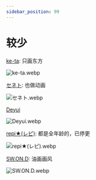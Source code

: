 ```yaml
---
sidebar_position: 99
---
```


# 较少

[ke-ta](https://www.pixiv.net/users/3104565/illustrations): 只画东方

![ke-ta.webp](https://p.inari.site/usr/1818/68f5a1a46a780.webp)

[セネト](https://www.pixiv.net/users/6102855/illustrations): 也做动画

![セネト.webp](https://p.inari.site/usr/1818/68ebb81e72b01.webp)

[Deyui](https://x.com/xdeyuix/media)

![Deyui.webp](https://p.inari.site/usr/1818/68ebb81f5dace.webp)

[repi★(レピ)](https://www.pixiv.net/users/1204169): 都是全年龄的，已停更

![repi★(レピ).webp](https://p.inari.site/usr/1818/68ebb81e7ed7f.webp)

[SW.ON.D](https://www.pixiv.net/users/74656017/illustrations): 油画画风

![SW.ON.D.webp](https://p.inari.site/usr/1818/68ebb81e72a83.webp)
